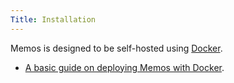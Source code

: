 ```yaml
---
Title: Installation
---
```


Memos is designed to be self-hosted using [Docker](https://www.docker.com).

- [A basic guide on deploying Memos with Docker](content/docs/install/container-install.md).
